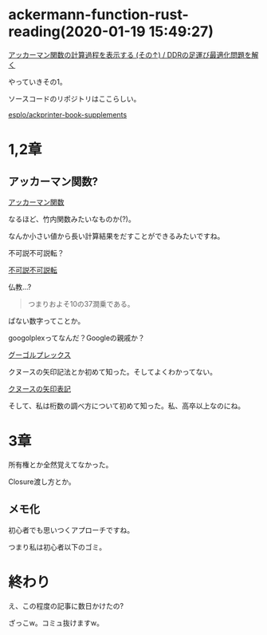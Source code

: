 # ackermann-function-rust-reading(2020-01-19 15:49:27)

[アッカーマン関数の計算過程を表示する (その↑) / DDRの足運び最適化問題を解く](https://booth.pm/ja/items/1575590)

やっていきその1。

ソースコードのリポジトリはここらしい。

[esplo/ackprinter-book-supplements](https://github.com/esplo/ackprinter-book-supplements)

# 1,2章

## アッカーマン関数?

[アッカーマン関数](https://ja.wikipedia.org/wiki/%E3%82%A2%E3%83%83%E3%82%AB%E3%83%BC%E3%83%9E%E3%83%B3%E9%96%A2%E6%95%B0)

なるほど、竹内関数みたいなものか(?)。

なんか小さい値から長い計算結果をだすことができるみたいですね。

不可説不可説転？

[不可説不可説転](https://ja.wikipedia.org/wiki/%E4%B8%8D%E5%8F%AF%E8%AA%AC%E4%B8%8D%E5%8F%AF%E8%AA%AC%E8%BB%A2)

仏教...?

>つまりおよそ10の37澗乗である。

ぱない数字ってことか。

googolplexってなんだ？Googleの親戚か？

[グーゴルプレックス](https://ja.wikipedia.org/wiki/%E3%82%B0%E3%83%BC%E3%82%B4%E3%83%AB%E3%83%97%E3%83%AC%E3%83%83%E3%82%AF%E3%82%B9)

クヌースの矢印記法とか初めて知った。そしてよくわかってない。

[クヌースの矢印表記](https://ja.wikipedia.org/wiki/%E3%82%AF%E3%83%8C%E3%83%BC%E3%82%B9%E3%81%AE%E7%9F%A2%E5%8D%B0%E8%A1%A8%E8%A8%98)

そして、私は桁数の調べ方について初めて知った。私、高卒以上なのにね。

# 3章

所有権とか全然覚えてなかった。

Closure渡し方とか。

## メモ化

初心者でも思いつくアプローチですね。

つまり私は初心者以下のゴミ。


# 終わり

え、この程度の記事に数日かけたの?

ざっこw。コミュ抜けますw。
